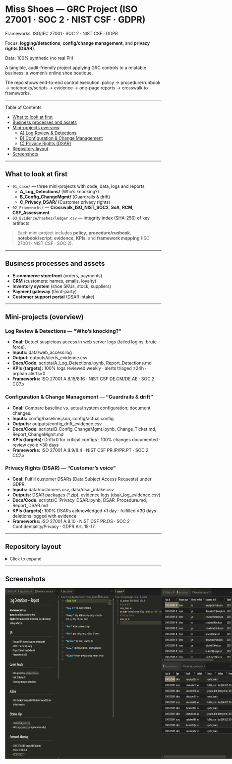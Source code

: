 # Miss Shoes — GRC Project (ISO 27001 · SOC 2 · NIST CSF · GDPR)

Frameworks: ISO/IEC 27001 · SOC 2 · NIST CSF · GDPR

Focus: **logging/detections**, **config/change management**, and **privacy rights (DSAR)**.

Data: 100% synthetic (no real PII)

A tangible, audit-friendly project applying GRC controls to a relatable business: a women’s online shoe boutique.

The repo shows end-to-end control execution: policy → procedure/runbook → notebooks/scripts → evidence → one-page reports → crosswalk to frameworks.

---

Table of Contents
- [What to look at first](#what-to-look-at-first)
- [Business processes and assets](#business-processes-and-assets)
- [Mini-projects overview](#mini-projects-overview)
  - [A) Log Review & Detections](#log-review-&-detections—“who’s-knocking?”)
  - [B) Configuration & Change Management](#backup--restore-test)
  - [C) Privacy Rights (DSAR)](#data-classification--retention)
- [Repository layout](#repository-layout)
- [Screenshots](#screenshots)

---

## What to look at first 
- `01_case/` — three mini-projects with code, data, logs and reports  
  - **A_Log_Detections/** (Who’s knocking?) 
  - **B_Config_ChangeMgmt/** (Guardrails & drift) 
  - **C_Privacy_DSAR/** (Customer privacy rights)
- `02_Frameworks/` — **Crosswalk_ISO_NIST_SOC2**, **SoA**, **RCM**, **CSF_Assessment**  
- `03_Evidence/hashes/ledger.csv` — integrity index (SHA-256) of key artifacts

> Each mini-project includes **policy**, **procedure/runbook**, **notebook/script**, **evidence**, **KPIs**, and **framework mapping** (ISO 27001 · NIST CSF · SOC 2).

---

## Business processes and assets
- **E-commerce storefront** (orders, payments)
- **CRM** (customers: names, emails, loyalty)
- **Inventory system** (shoe SKUs, stock, suppliers)
- **Payment gateway** (third-party)
- **Customer support portal** (DSAR intake)

---

## Mini-projects (overview)

### Log Review & Detections — “Who’s knocking?”
- **Goal:** Detect suspicious access in web server logs (failed logins, brute force).
- **Inputs:** data/web_access.log
- **Output:** outputs/alerts_evidence.csv
- **Docs/Code:** scripts/A_Log_Detections.ipynb, Report_Detections.md
- **KPIs (targets):** 100% logs reviewed weekly · alerts triaged ≤24h · orphan alerts=0
- **Frameworks:** ISO 27001 A.8.15/8.16 · NIST CSF DE.CM/DE.AE · SOC 2 CC7.x

### Configuration & Change Management — “Guardrails & drift”

- **Goal:** Compare baseline vs. actual system configuration; document changes.
- **Inputs:** config/baseline.json, config/actual.config
- **Outputs:** outputs/config_drift_evidence.csv
- **Docs/Code:** scripts/B_Config_ChangeMgmt.ipynb, Change_Ticket.md, Report_ChangeMgmt.md
- **KPIs (targets):** Drift=0 for critical configs · 100% changes documented · review cycle ≤30 days
- **Frameworks:** ISO 27001 A.8.9/8.4 · NIST CSF PR.IP/PR.PT · SOC 2 CC7.x

### Privacy Rights (DSAR) — “Customer’s voice”

- **Goal:** Fulfill customer DSARs (Data Subject Access Requests) under GDPR.
- **Inputs:** data/customers.csv, data/dsar_intake.csv
- **Outputs:** DSAR packages (*.zip), evidence logs (dsar_log_evidence.csv)
- **Docs/Code:** scripts/C_Privacy_DSAR.ipynb, DSAR_Procedure.md, Report_DSAR.md
- **KPIs (targets):** 100% DSARs acknowledged ≤1 day · fulfilled ≤30 days · deletions logged with evidence
- **Frameworks:** ISO 27001 A.8.10 · NIST CSF PR.DS · SOC 2 Confidentiality/Privacy · GDPR Art. 15-17

---

## Repository layout
<details>
<summary>Click to expand</summary>

  ```
MissShoes/
├─ 01_Case/
│  ├─ A_Log_Detections/
│  │  ├─ data/ # web_access.log
│  │  ├─ outputs/ # alerts_evidence.csv
│  │  └─ scripts/ # A_Log_Detections.ipynb, Report_Detections.md
│  ├─ B_Config_ChangeMgmt/
│  │  ├─ config/ # baseline.json, actual.config
│  │  ├─ outputs/ # config_drift_evidence.csv
│  │  └─ scripts/ # B_Config_ChangeMgmt.ipynb, Change_Ticket.md, Report_ChangeMgmt.md
│  └─ C_Privacy_DSAR/
│     ├─ data/ # customers.csv, dsar_intake.csv
│     ├─ outputs/ # DSAR packages, logs
│     └─ scripts/ # C_Privacy_DSAR.ipynb, DSAR_Procedure.md, Report_DSAR.md
│
├─ 02_Frameworks/
│  ├─ Crosswalk_ISO_NIST_SOC2.csv
│  ├─ CSF_Assessment.xlsx
│  ├─ RCM.xlsx
│  └─ SoA.xlsx
│
├─ 03_Evidence/
│  ├─ Evidence_Builder.ipynb
│  └─ ledger.csv
│
└─ 04_Screenshots/

```
</details>  

---

##  Screenshots

<div style="display: flex; flex-direction: row;">
  <img  style="margin-bottom: 10px;" src="04_Screenshots/Captura de pantalla 2025-09-20 122612.png" alt="project" width="600" height="550">
  <img  style="margin-bottom: 10px;" src="04_Screenshots/Captura de pantalla 2025-09-20 122927.png" width="600" height="550">


> All datasets are synthetic. No real secrets or PII.

